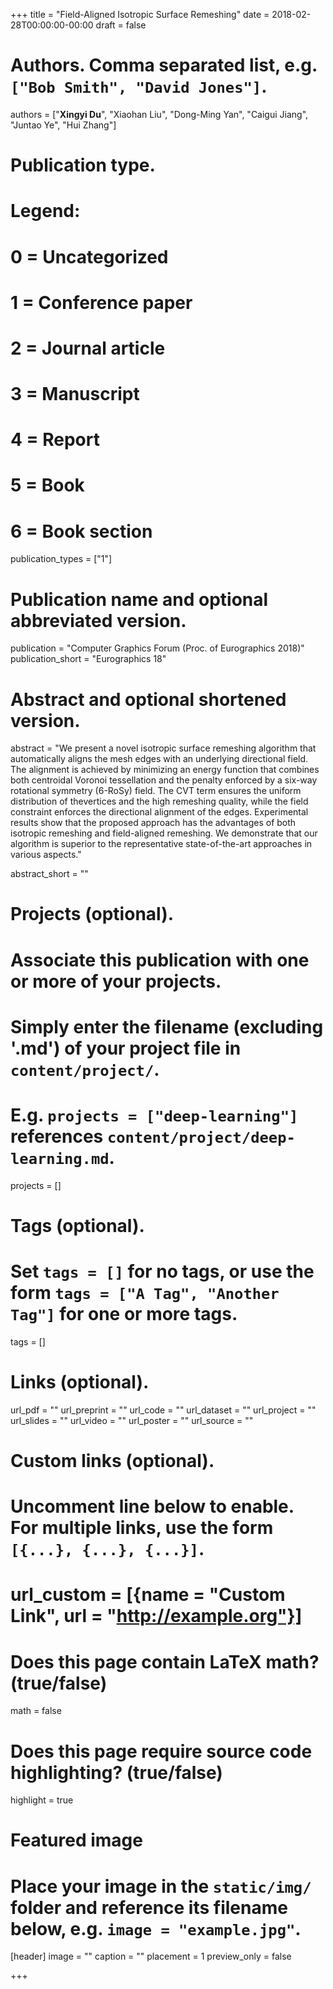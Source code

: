 +++
title = "Field-Aligned Isotropic Surface Remeshing"
date = 2018-02-28T00:00:00-00:00
draft = false

# Authors. Comma separated list, e.g. `["Bob Smith", "David Jones"]`.
authors = ["**Xingyi Du**", "Xiaohan Liu", "Dong-Ming Yan", "Caigui Jiang", "Juntao Ye", "Hui Zhang"]
# Publication type.
# Legend:
# 0 = Uncategorized
# 1 = Conference paper
# 2 = Journal article
# 3 = Manuscript
# 4 = Report
# 5 = Book
# 6 = Book section
publication_types = ["1"]

# Publication name and optional abbreviated version.
publication = "Computer Graphics Forum (Proc. of Eurographics 2018)"
publication_short = "Eurographics 18"

# Abstract and optional shortened version.
abstract = "We present a novel isotropic surface remeshing algorithm that automatically aligns the mesh edges with an underlying directional field. The alignment is achieved by minimizing an energy function that combines both centroidal Voronoi tessellation and the penalty enforced by a six-way rotational symmetry (6-RoSy) field. The CVT term ensures the uniform distribution of thevertices and the high remeshing quality, while the field constraint enforces the directional alignment of the edges. Experimental results show that the proposed approach has the advantages of both isotropic remeshing and field-aligned remeshing. We demonstrate that our algorithm is superior to the representative state-of-the-art approaches in various aspects."

abstract_short = ""


# Projects (optional).
#   Associate this publication with one or more of your projects.
#   Simply enter the filename (excluding '.md') of your project file in `content/project/`.
#   E.g. `projects = ["deep-learning"]` references `content/project/deep-learning.md`.
projects = []

# Tags (optional).
#   Set `tags = []` for no tags, or use the form `tags = ["A Tag", "Another Tag"]` for one or more tags.
tags = []

# Links (optional).
url_pdf = ""
url_preprint = ""
url_code = ""
url_dataset = ""
url_project = ""
url_slides = ""
url_video = ""
url_poster = ""
url_source = ""

# Custom links (optional).
#   Uncomment line below to enable. For multiple links, use the form `[{...}, {...}, {...}]`.
# url_custom = [{name = "Custom Link", url = "http://example.org"}]

# Does this page contain LaTeX math? (true/false)
math = false

# Does this page require source code highlighting? (true/false)
highlight = true

# Featured image
# Place your image in the `static/img/` folder and reference its filename below, e.g. `image = "example.jpg"`.
[header]
image = ""
caption = ""
placement = 1
preview_only = false


+++
